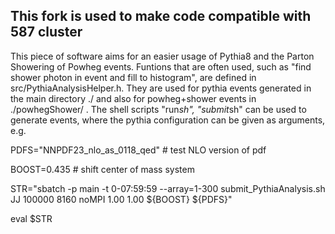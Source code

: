 This fork is used to make code compatible with 587 cluster
------
This piece of software aims for an easier usage of Pythia8 and the Parton Showering of Powheg events.
Funtions that are often used, such as "find shower photon in event and fill to histogram", are defined in src/PythiaAnalysisHelper.h.
They are used for pythia events generated in the main directory ./ and also for powheg+shower events in ./powhegShower/  .
The shell scripts "run*sh", "submit*sh" can be used to generate events, where the pythia configuration can be given as arguments, e.g.

PDFS="NNPDF23_nlo_as_0118_qed" # test NLO version of pdf

BOOST=0.435 # shift center of mass system

STR="sbatch -p main -t 0-07:59:59 --array=1-300 submit_PythiaAnalysis.sh JJ 100000 8160 noMPI 1.00 1.00 ${BOOST} ${PDFS}"

eval $STR
